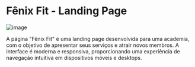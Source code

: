# Fênix Fit - Landing Page
![image](https://github.com/user-attachments/assets/2344fedb-896e-433f-aa17-f590540c680d)



A página "Fênix Fit" é uma landing page desenvolvida para uma academia, com o objetivo de
apresentar seus serviços e atrair novos membros. A interface é moderna e responsiva, proporcionando 
uma experiência de navegação intuitiva em dispositivos móveis e desktops.
 
 
